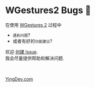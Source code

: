 # WGestures2 Bugs 🐛

在使用 [WGestures 2](https://www.yingdev.com/projects/wgestures2) 过程中
- `遇到问题`?
- 或者有好的`功能建议`?

欢迎 [创建 Issue](https://github.com/yingDev/WGestures2-mac-bugs/issues/new). <br>
我会尽量提供帮助和解决问题. 



<br><br>
[YingDev.com](https://www.yingdev.com/projects/wgestures2)
